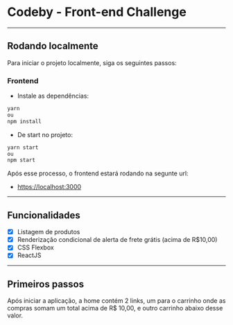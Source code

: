 
# Codeby - Front-end Challenge

***

## Rodando localmente

Para iniciar o projeto localmente, siga os seguintes passos:

### Frontend

- Instale as dependências:

```bash
yarn
ou
npm install
```
- De start no projeto:

```bash
yarn start
ou
npm start
```
Após esse processo, o frontend estará rodando na segunte url:
- <https://localhost:3000>

***

## Funcionalidades

- [x]  Listagem de produtos
- [x]  Renderização condicional de alerta de frete grátis (acima de R$10,00)
- [x]  CSS Flexbox
- [x]  ReactJS

***

## Primeiros passos

Após iniciar a aplicação, a home contém 2 links, um para o carrinho onde as compras somam um total acima de R$ 10,00, e outro carrinho abaixo desse valor.

